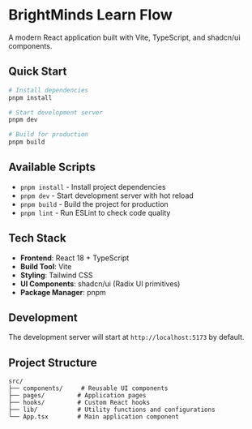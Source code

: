 # BrightMinds Learn Flow

A modern React application built with Vite, TypeScript, and shadcn/ui components.

## Quick Start

```bash
# Install dependencies
pnpm install

# Start development server
pnpm dev

# Build for production
pnpm build
```

## Available Scripts

- `pnpm install` - Install project dependencies
- `pnpm dev` - Start development server with hot reload
- `pnpm build` - Build the project for production
- `pnpm lint` - Run ESLint to check code quality

## Tech Stack

- **Frontend**: React 18 + TypeScript
- **Build Tool**: Vite
- **Styling**: Tailwind CSS
- **UI Components**: shadcn/ui (Radix UI primitives)
- **Package Manager**: pnpm

## Development

The development server will start at `http://localhost:5173` by default.

## Project Structure

```
src/
├── components/     # Reusable UI components
├── pages/         # Application pages
├── hooks/         # Custom React hooks
├── lib/           # Utility functions and configurations
└── App.tsx        # Main application component
```
